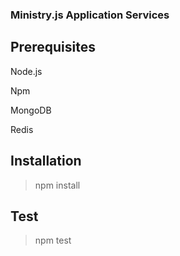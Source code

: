 ### Ministry.js Application Services

## Prerequisites

Node.js

Npm

MongoDB

Redis

## Installation

> npm install

## Test

> npm test
